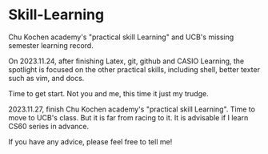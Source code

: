 # Skill-Learning
Chu Kochen academy's "practical skill Learning" and UCB's missing semester learning record.

On 2023.11.24, after finishing Latex, git, github and CASIO Learning, the spotlight is focused on the other practical skills, including shell, better texter such as vim, and docs.

Time to get start. Not you and me, this time it just my trudge.

2023.11.27, finish Chu Kochen academy's "practical skill Learning". Time to move to UCB's class.
But it is far from racing to it. It is advisable if I learn CS60 series in advance.

If you have any advice, please feel free to tell me!
